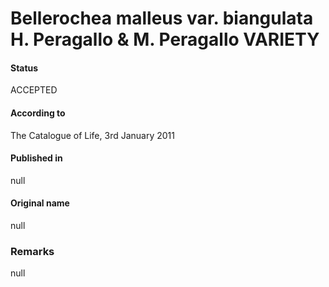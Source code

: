 Bellerochea malleus var. biangulata H. Peragallo & M. Peragallo VARIETY
=======

#### Status
ACCEPTED

#### According to
The Catalogue of Life, 3rd January 2011

#### Published in
null

#### Original name
null

### Remarks
null